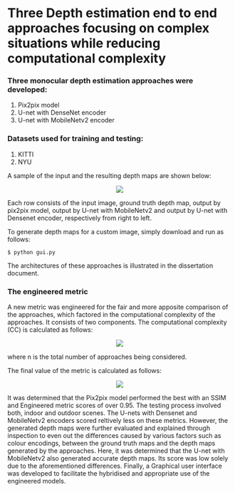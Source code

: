 # Three Depth estimation end to end approaches focusing on complex situations while reducing computational complexity

### Three monocular depth estimation approaches were developed:
1. Pix2pix model
2. U-net with DenseNet encoder
3. U-net with MobileNetv2 encoder

### Datasets used for training and testing:
1. KITTI
2. NYU

A sample of the input and the resulting depth maps are shown below:
<p align="center">
<img src=https://user-images.githubusercontent.com/26760537/164731589-0d8a3ea7-4963-4f6b-bbd1-224d18617da7.png>
</p>
Each row consists of the input image, ground truth depth map, output by pix2pix model, output by U-net with MobileNetv2 and output by U-net with Densenet encoder, respectively from right to left.
  
To generate depth maps for a custom image, simply download and run as follows:
  
```
$ python gui.py
```
  
The architectures of these approaches is illustrated in the dissertation document.
  
### The engineered metric
A new metric was engineered for the fair and more apposite comparison of the approaches, which factored in the computational complexity of the approaches. It consists of two components.
The computational complexity (CC) is calculated as follows:
<p align="center">
<img src=https://user-images.githubusercontent.com/26760537/164729416-f2be262a-6c2b-4f4e-8f86-bd3099516386.png>
</p>
where n is the total number of approaches being considered.
  
The final value of the metric is calculated as follows:
<p align="center">
<img src=https://user-images.githubusercontent.com/26760537/164729478-e1c18c58-4104-4432-a0ed-c8c9078e3b3c.png>
</p>

It was determined that the Pix2pix model performed the best with an SSIM and Engineered metric scores of over 0.95. The testing process involved both, indoor and 
outdoor scenes. The U-nets with Densenet and MobileNetv2 encoders scored reltively less on these metrics. However, the generated depth maps were further evaluated and  explained through inspection to even out the differences caused by various factors such as colour encodings, between the ground truth maps and the depth maps generated by the approaches. Here, it was determined that the U-net with MobileNetv2 also generated accurate depth maps. Its score was low solely due to the aforementioned differences. 
Finally, a Graphical user interface was developed to facilitate the hybridised and appropriate use of the engineered models.
